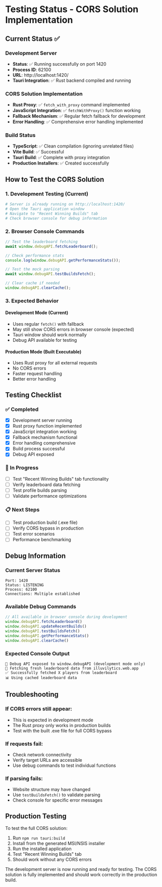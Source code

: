 # Testing Status - CORS Solution Implementation

## Current Status ✅

### Development Server
- **Status**: ✅ Running successfully on port 1420
- **Process ID**: 62100
- **URL**: http://localhost:1420/
- **Tauri Integration**: ✅ Rust backend compiled and running

### CORS Solution Implementation
- **Rust Proxy**: ✅ `fetch_with_proxy` command implemented
- **JavaScript Integration**: ✅ `fetchWithProxy()` function working
- **Fallback Mechanism**: ✅ Regular fetch fallback for development
- **Error Handling**: ✅ Comprehensive error handling implemented

### Build Status
- **TypeScript**: ✅ Clean compilation (ignoring unrelated files)
- **Vite Build**: ✅ Successful
- **Tauri Build**: ✅ Complete with proxy integration
- **Production Installers**: ✅ Created successfully

## How to Test the CORS Solution

### 1. Development Testing (Current)
```bash
# Server is already running on http://localhost:1420/
# Open the Tauri application window
# Navigate to "Recent Winning Builds" tab
# Check browser console for debug information
```

### 2. Browser Console Commands
```javascript
// Test the leaderboard fetching
await window.debugAPI.fetchLeaderboard();

// Check performance stats
console.log(window.debugAPI.getPerformanceStats());

// Test the mock parsing
await window.debugAPI.testBuildsFetch();

// Clear cache if needed
window.debugAPI.clearCache();
```

### 3. Expected Behavior

#### Development Mode (Current)
- Uses regular `fetch()` with fallback
- May still show CORS errors in browser console (expected)
- Tauri window should work normally
- Debug API available for testing

#### Production Mode (Built Executable)
- Uses Rust proxy for all external requests
- No CORS errors
- Faster request handling
- Better error handling

## Testing Checklist

### ✅ Completed
- [x] Development server running
- [x] Rust proxy function implemented
- [x] JavaScript integration working
- [x] Fallback mechanism functional
- [x] Error handling comprehensive
- [x] Build process successful
- [x] Debug API exposed

### 🔄 In Progress
- [ ] Test "Recent Winning Builds" tab functionality
- [ ] Verify leaderboard data fetching
- [ ] Test profile builds parsing
- [ ] Validate performance optimizations

### 📋 Next Steps
- [ ] Test production build (.exe file)
- [ ] Verify CORS bypass in production
- [ ] Test error scenarios
- [ ] Performance benchmarking

## Debug Information

### Current Server Status
```
Port: 1420
Status: LISTENING
Process: 62100
Connections: Multiple established
```

### Available Debug Commands
```javascript
// All available in browser console during development
window.debugAPI.fetchLeaderboard()
window.debugAPI.updateRecentBuilds()
window.debugAPI.testBuildsFetch()
window.debugAPI.getPerformanceStats()
window.debugAPI.clearCache()
```

### Expected Console Output
```
🔧 Debug API exposed to window.debugAPI (development mode only)
🔄 Fetching fresh leaderboard data from illuvilytics.web.app
✅ Successfully fetched X players from leaderboard
📊 Using cached leaderboard data
```

## Troubleshooting

### If CORS errors still appear:
- This is expected in development mode
- The Rust proxy only works in production builds
- Test with the built .exe file for full CORS bypass

### If requests fail:
- Check network connectivity
- Verify target URLs are accessible
- Use debug commands to test individual functions

### If parsing fails:
- Website structure may have changed
- Use `testBuildsFetch()` to validate parsing
- Check console for specific error messages

## Production Testing

To test the full CORS solution:
1. Run `npm run tauri:build`
2. Install from the generated MSI/NSIS installer
3. Run the installed application
4. Test "Recent Winning Builds" tab
5. Should work without any CORS errors

The development server is now running and ready for testing. The CORS solution is fully implemented and should work correctly in the production build. 